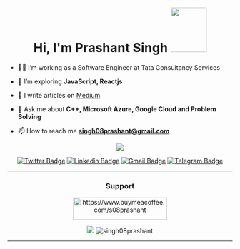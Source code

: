 <h1 align="center">Hi, I'm Prashant Singh
<img src = "https://octodex.github.com/images/spidertocat.png" width ="80px" height="100px"> </h1>

- 👨‍💻 I’m working as a Software Engineer at Tata Consultancy Services

- 🌱 I’m exploring **JavaScript, Reactjs**

- 📝 I write articles on [Medium](https://medium.com/@singh08prashant)

- 💬 Ask me about **C++, Microsoft Azure, Google Cloud and Problem Solving**

- 📫 How to reach me **singh08prashant@gmail.com**

<div align ="center">

<img src="https://github-profile-trophy.vercel.app/?username=singh08prashant&row=1&no-frame=true" > 
 
</div>

<div align ="center">

[![Twitter Badge](https://img.shields.io/badge/-@s08prashant-00acee?style=flat&logo=Twitter&logoColor=white)](https://twitter.com/intent/follow?screen_name=s08prashant "Follow on Twitter")
[![Linkedin Badge](https://img.shields.io/badge/-Prashant%20Singh-0072b1?style=flat&logo=Linkedin&logoColor=white)](https://www.linkedin.com/in/prashant-singh-08/ "Connect on LinkedIn")
[![Gmail Badge](https://img.shields.io/badge/-singh08prashant@gmail.com-c14438?style=flat&logo=Gmail&logoColor=white)](mailto:singh08prashant@gmail.com "Connect via Email")
[![Telegram Badge](https://img.shields.io/badge/-@s08prashant-0088CC?style=flat&logo=Telegram&logoColor=white)](https://t.me/s08prashant "Contact on Telegram")

</div>

---

<div align="center">
<h3>Support</h3>
<p><a href="https://www.buymeacoffee.com/s08prashant"> <img align="center" src="https://cdn.buymeacoffee.com/buttons/v2/default-orange.png" height="50" width="210" alt="https://www.buymeacoffee.com/s08prashant" /></a></p>
<img src="https://img.shields.io/badge/dynamic/json?color=brightgreen&label=followers&query=followers&url=https%3A%2F%2Fapi.github.com%2Fusers%2Fsingh08prashant" />
<img src="https://komarev.com/ghpvc/?username=singh08prashant" alt="singh08prashant" />

<div>

---
